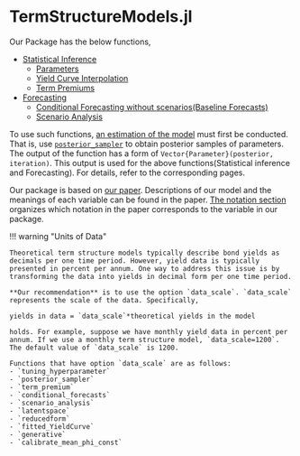 # TermStructureModels.jl

Our Package has the below functions,

- [Statistical Inference](https://econpreference.github.io/TermStructureModels.jl/dev/inference/)
  - [Parameters](https://econpreference.github.io/TermStructureModels.jl/dev/inference/#Inference-for-Parameters)
  - [Yield Curve Interpolation](https://econpreference.github.io/TermStructureModels.jl/dev/inference/#Yield-Curve-Interpolation)
  - [Term Premiums](https://econpreference.github.io/TermStructureModels.jl/dev/inference/#Term-Premiums)
- [Forecasting](https://econpreference.github.io/TermStructureModels.jl/dev/scenario)
  - [Conditional Forecasting without scenarios(Baseline Forecasts)](https://econpreference.github.io/TermStructureModels.jl/dev/scenario/#Baseline-Forecasts)
  - [Scenario Analysis](https://econpreference.github.io/TermStructureModels.jl/dev/scenario/#Scenario-Analysis)

To use such functions, [an estimation of the model](https://econpreference.github.io/TermStructureModels.jl/dev/estimation/) must first be conducted. That is, use [`posterior_sampler`](https://econpreference.github.io/TermStructureModels.jl/dev/api/#TermStructureModels.posterior_sampler-Tuple{Any,%20Any,%20Any,%20Any,%20Any,%20Hyperparameter}) to obtain posterior samples of parameters. The output of the function has a form of `Vector{Parameter}(posterior, iteration)`. This output is used for the above functions(Statistical inference and Forecasting). For details, refer to the corresponding pages.

Our package is based on [our paper](https://papers.ssrn.com/sol3/papers.cfm?abstract_id=4708628). Descriptions of our model and the meanings of each variable can be found in the paper. [The notation section](https://econpreference.github.io/TermStructureModels.jl/dev/notations/) organizes which notation in the paper corresponds to the variable in our package.

!!! warning "Units of Data"

    Theoretical term structure models typically describe bond yields as decimals per one time period. However, yield data is typically presented in percent per annum. One way to address this issue is by transforming the data into yields in decimal form per one time period.

    **Our recommendation** is to use the option `data_scale`. `data_scale` represents the scale of the data. Specifically,

    yields in data = `data_scale`*theoretical yields in the model

    holds. For example, suppose we have monthly yield data in percent per annum. If we use a monthly term structure model, `data_scale=1200`. The default value of `data_scale` is 1200.

    Functions that have option `data_scale` are as follows:
    - `tuning_hyperparameter`
    - `posterior_sampler`
    - `term_premium`
    - `conditional_forecasts`
    - `scenario_analysis`
    - `latentspace`
    - `reducedform`
    - `fitted_YieldCurve`
    - `generative`
    - `calibrate_mean_phi_const`
